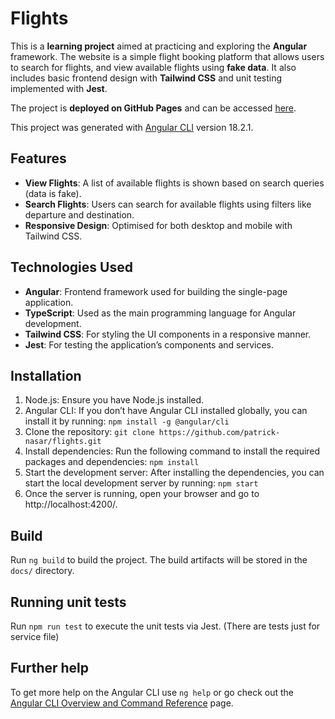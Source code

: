 # Flights
This is a **learning project** aimed at practicing and exploring the **Angular** framework. The website is a simple flight booking platform that allows users to search for flights, and view available flights using **fake data**. It also includes basic frontend design with **Tailwind CSS** and unit testing implemented with **Jest**.

The project is **deployed on GitHub Pages** and can be accessed [here](https://patrick-nasar.github.io/flights).

This project was generated with [Angular CLI](https://github.com/angular/angular-cli) version 18.2.1.

## Features
+ **View Flights**: A list of available flights is shown based on search queries (data is fake).
+ **Search Flights**: Users can search for available flights using filters like departure and destination.
+ **Responsive Design**: Optimised for both desktop and mobile with Tailwind CSS.

## Technologies Used
+ **Angular**: Frontend framework used for building the single-page application.
+ **TypeScript**: Used as the main programming language for Angular development.
+ **Tailwind CSS**: For styling the UI components in a responsive manner.
+ **Jest**: For testing the application’s components and services.

## Installation
1. Node.js: Ensure you have Node.js installed.
2. Angular CLI: If you don’t have Angular CLI installed globally, you can install it by running: `npm install -g @angular/cli`
3. Clone the repository: `git clone https://github.com/patrick-nasar/flights.git`
4. Install dependencies: Run the following command to install the required packages and dependencies: `npm install`
5. Start the development server: After installing the dependencies, you can start the local development server by running: `npm start`
6. Once the server is running, open your browser and go to http://localhost:4200/.

## Build

Run `ng build` to build the project. The build artifacts will be stored in the `docs/` directory.

## Running unit tests

Run `npm run test` to execute the unit tests via Jest.
(There are tests just for service file)

## Further help

To get more help on the Angular CLI use `ng help` or go check out the [Angular CLI Overview and Command Reference](https://angular.dev/tools/cli) page.

